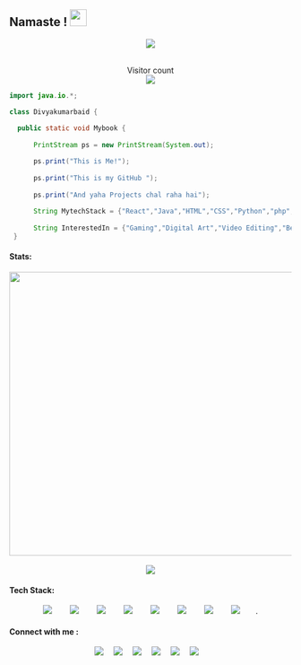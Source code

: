 ## Namaste ! <img src="https://raw.githubusercontent.com/MartinHeinz/MartinHeinz/master/wave.gif" width="30px">


<!--   ![Visitor's Count](https://komarev.com/ghpvc/?username=DivyaKumarBaid) -->

<div align=center>
<img src="https://media2.giphy.com/media/BemKqR9RDK4V2/giphy.gif">
</div>
<br/>
  <p align="center"> 
  Visitor count<br/>
  <img src="https://profile-counter.glitch.me/DivyaKumarBaid/count.svg" />
</p>

```java
import java.io.*;

class Divyakumarbaid {
 
  public static void Mybook {
  
      PrintStream ps = new PrintStream(System.out);

      ps.print("This is Me!");
      
      ps.print("This is my GitHub ");
      
      ps.print("And yaha Projects chal raha hai");
      
      String MytechStack = {"React","Java","HTML","CSS","Python","php","JavaScript","MongoDB","NodeJs"};
      
      String InterestedIn = {"Gaming","Digital Art","Video Editing","BeingYoutuber","Coding"};    
 }
```
#### Stats:
<div align="center">
	<a href="https://github.com/DivyaKumarBaid"> 
	<img align="center" src="https://github-readme-streak-stats.herokuapp.com/?user=DivyaKumarBaid&border_radius=0&background=00000000&stroke=111f37&hide_border=false&border=7c6ae2&ring=a52a2a&sideLabels=ffffff&fire=ff6308&currStreakLabel=ffffff&sideNums=ffffff&currStreakNum=fbbc05&dates=fbbc05" width="506" />
	<br/>
	</a>
	<br/>
	<a href="https://github.com/DivyaKumarBaid/github-readme-stats"><img align="center" src="https://github-readme-stats.vercel.app/api/top-langs/?username=DivyaKumarBaid&layout=compact&theme=dark&hide_border=false&border_color=7c6ae2&bg_color=00000000" /></a> 
	</p>
</div>

#### Tech Stack:
<div align=center>
<img src="https://i.postimg.cc/dVRT3xdV/structure-1.png"/>&emsp;&emsp;
<img src="https://i.postimg.cc/9XS9nTCC/js.png"/>&emsp;&emsp;
<img src="https://i.postimg.cc/3NPD0Mnd/node-js.png"/>&emsp;&emsp;
<img src="https://i.postimg.cc/wjYm6p1r/python.png"/>&emsp;&emsp;
<img src="https://img.icons8.com/nolan/64/java-coffee-cup-logo.png"/>&emsp;&emsp;
<img src="https://img.icons8.com/color/64/000000/html-5--v1.png"/>&emsp;&emsp;
<img src="https://img.icons8.com/color/64/000000/css3.png"/>&emsp;&emsp;
<img src="https://i.postimg.cc/76QyVqvY/php.png"/>&emsp;&emsp;.
</div>
 
 #### Connect with me :
 <div align=center>
 <a href="https://www.linkedin.com/in/divya-kumar-baid-98a087200/"><img src="https://i.postimg.cc/Jz9J77mw/linkedin.png"/></a>&emsp;    
 <a href="https://divyakrbaid-tech.vercel.app"><img src="https://i.postimg.cc/Hng1TyvJ/Logo-Github.png"/></a>&emsp;    
 <a href="https://www.instagram.com/divyakumarbaid1008/"><img src="https://i.postimg.cc/Kz5g5nTF/instagram.png"/></a>&emsp;    
 <a href="https://medium.com/@divyakrbaid"><img src="https://i.postimg.cc/sgB7RQk9/medium.png"/></a>&emsp;    
 <a href="https://www.facebook.com/divyakumar.baid.5"><img src="https://i.postimg.cc/wBLN1KT1/facebook.png"/></a>&emsp;    
 <a href="https://twitter.com/DivyakumarBaid1"><img src="https://i.postimg.cc/d1FydWL4/twitter.png"/></a>&emsp;    
 </div>


